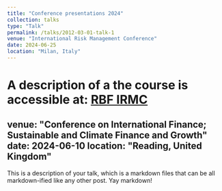 ```yaml
---
title: "Conference presentations 2024"
collection: talks
type: "Talk"
permalink: /talks/2012-03-01-talk-1
venue: "International Risk Management Conference"
date: 2024-06-25
location: "Milan, Italy"
---
```



A description of a the course is accessible at: [RBF IRMC]((https://www.therisksociety.com/))
======

venue: "Conference on International Finance; Sustainable and Climate Finance and Growth"
date: 2024-06-10
location: "Reading, United Kingdom"
---

This is a description of your talk, which is a markdown files that can be all markdown-ified like any other post. Yay markdown!
